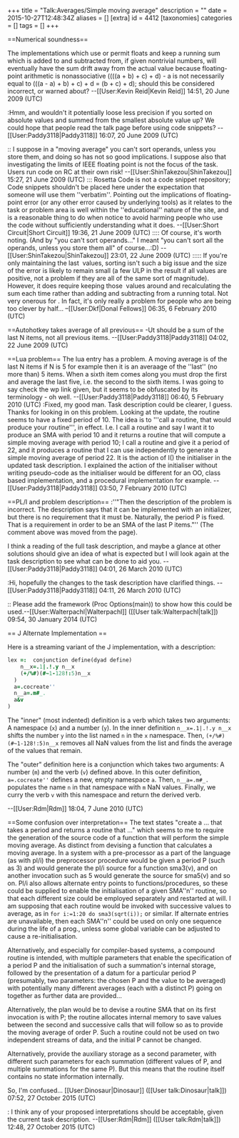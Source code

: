 +++
title = "Talk:Averages/Simple moving average"
description = ""
date = 2015-10-27T12:48:34Z
aliases = []
[extra]
id = 4412
[taxonomies]
categories = []
tags = []
+++

==Numerical soundness==

The implementations which use or permit floats and keep a running sum which is added to and subtracted from, if given nontrivial numbers, will eventually have the sum drift away from the actual value because floating-point arithmetic is nonassociative ((((a + b) + c) + d) - a is not necessarily equal to (((a - a) + b) + c) + d = (b + c) + d); should this be considered incorrect, or warned about? --[[User:Kevin Reid|Kevin Reid]] 14:51, 20 June 2009 (UTC)

:Hmm, and wouldn't it potentially loose less precision if you sorted on absolute values and summed from the smallest absolute value up? We could hope that people read the talk page before using code snippets? --[[User:Paddy3118|Paddy3118]] 16:07, 20 June 2009 (UTC)

:: I suppose in a "moving average" you can't sort operands, unless you store them, and doing so has not so good implications. I suppose also that investigating the limits of IEEE floating point is not the focus of the task. Users run code on RC at their own risk! --[[User:ShinTakezou|ShinTakezou]] 15:27, 21 June 2009 (UTC)
::: Rosetta Code is not a code snippet repository; Code snippets shouldn't be placed here under the expectation that someone will use them ''verbatim''.  Pointing out the implications of floating-point error (or any other error caused  by underlying tools) as it relates to the task or problem area is well within the ''educational'' nature of the site, and is a reasonable thing to do when notice to avoid harming people who use the code without sufficiently understanding what it does. --[[User:Short Circuit|Short Circuit]] 19:36, 21 June 2009 (UTC)
:::: Of course, it's worth noting. (And by "you can't sort operands..." I meant "you can't sort all the operands, unless you store them all" of course...:D) --[[User:ShinTakezou|ShinTakezou]] 23:01, 22 June 2009 (UTC)
::::: If you're only maintaining the last <math>n</math> values, sorting isn't such a big issue and the size of the error is likely to remain small (a few ULP in the result if all values are positive, not a problem if they are all of the same sort of magnitude). However, it does require keeping those <math>n</math> values around and recalculating the sum each time rather than adding and subtracting from a running total. Not very onerous for <math>n=5</math>. In fact, it's only really a problem for people who are being too clever by half… –[[User:Dkf|Donal Fellows]] 06:35, 6 February 2010 (UTC)

==Autohotkey takes average of all previous==
-Ut should be a sum of the last N items, not all previous items. --[[User:Paddy3118|Paddy3118]] 04:02, 22 June 2009 (UTC)

==Lua problem==
The lua entry has a problem. A moving average is of the last N items if N is 5 for example then it is an averaage of the ''last'' (no more than) 5 items. When a sixth item comes along you must drop the first and average the last five, i.e. the second to the sixth items. I was going to say check the wp link given, but it seems to be obfuscated by its terminology - oh well. --[[User:Paddy3118|Paddy3118]] 06:40, 5 February 2010 (UTC)
:Fixed, my good man. Task description could be clearer, I guess.
Thanks for looking in on this problem. Looking at the update, the routine seems to have a fixed period of 10. The idea is to '''call a routine, that would produce your routine''', in effect. I.e. I call a routine and say I want it to produce an SMA with period 10 and it returns a routine that will compute a simple moving average with period 10; I call a routine and give it a period of 22, and it produces a routine that I can use independently to generate a simple moving average of period 22. It is the action of I() the initialiser in the updated task description. I explained the action of the initialiser without writing pseudo-code as the initialiser would be different for an OO, class based implementation, and a procedural implementation for example. --[[User:Paddy3118|Paddy3118]] 03:50, 7 February 2010 (UTC)

==PL/I and problem description==
:''"Then the description of the problem is incorrect. The description says that it can be implemented with an initializer, but there is no requirement that it must be. Naturally, the period P is fixed. That is a requirement in order to be an SMA of the last P items."''
(The comment above was moved from the page).

I think a reading of the full task description, and maybe a glance at other solutions should give an idea of what is expected but I will look again at the task description to see what can be done to aid you. --[[User:Paddy3118|Paddy3118]] 04:01, 26 March 2010 (UTC)

:Hi, hopefully the changes to the task description have clarified things. --[[User:Paddy3118|Paddy3118]] 04:11, 26 March 2010 (UTC)

:: Please add the framework (Proc Options(main)) to show how this could be used.--[[User:Walterpachl|Walterpachl]] ([[User talk:Walterpachl|talk]]) 09:54, 30 January 2014 (UTC)

== J Alternate Implementation ==

Here is a streaming variant of the J implementation, with a description:


```J
lex =:  conjunction define(dyad define)
    n__x=.1|.!.y n__x
    (+/%#)(#~1-128!:5)n__x
  )
  a=.cocreate''
  n__a=.m#_.
  a&v
)
```


The "inner" (most indented) definition is a verb which takes two arguments:  A namespace (<code>x</code>) and a number (<code>y</code>).  In the inner definition  <code>n__x=.1|.!.y n__x</code> shifts the number <code>y</code> into the list named <code>n</code> in the <code>x</code> namespace.  Then, <code>(+/%#)(#~1-128!:5)n__x</code> removes all NaN values from the list and finds the average of the values that remain.

The "outer" definition here is a conjunction which takes two arguments:  A number (<code>m</code>) and the verb (<code>v</code>) defined above.  In this outer definition, <code>a=.cocreate<nowiki>''</nowiki></code> defines a new, empty namespace <code>a</code>.  Then, <code>n__a=.m#_.</code> populates the name <code>n</code> in that namespace with <code>m</code> NaN values.  Finally, we curry the verb <code>v</code> with this namespace and return the derived verb.

--[[User:Rdm|Rdm]] 18:04, 7 June 2010 (UTC)

==Some confusion over interpretation==
The text states "create a ... that takes a period and returns a routine that ..." which seems to me to require the generation of the source code of a function that will perform the simple moving average. As distinct from devising a function that calculates a moving average. In a system with a pre-processor as a part of the language (as with pl/i) the preprocessor procedure would be given a period P (such as 3) and would generate the pl/i source for a function sma3(v), and on another invocation such as 5 would generate the source for sma5(v) and so on. Pl/i also allows alternate entry points to functions/procedures, so these could be supplied to enable the initialisation of a given SMA''n'' routine, so that each different size could be employed separately and restarted at will. I am supposing that each routine would be invoked with successive values to average, as in <code>for i:=1:20 do sma3(sqrt(i));</code> or similar. If alternate entries are unavailable, then each SMA''n'' could be used on only one sequence during the life of a prog., unless some global variable can be adjusted to cause a re-initialisation.

Alternatively, and especially for compiler-based systems, a compound routine is intended, with multiple parameters that enable the specification of a period P and the initialisation of such a summation's internal storage, followed by the presentation of a datum for a particular period P (presumably, two parameters: the chosen P and the value to be averaged) with potentially many different averages (each with a distinct P) going on together as further data are provided...

Alternatively, the plan would be to devise a routine SMA that on its first invocation is with P; the routine allocates internal memory to save values between the second and successive calls that will follow so as to provide the moving average of order P. Such a routine could not be used on two independent streams of data, and the initial P cannot be changed.

Alternatively, provide the auxiliary storage as a second parameter, with different such parameters for each summation (different values of P, and multiple summations for the same P). But this means that the routine itself contains no state information internally.

So, I'm confused... [[User:Dinosaur|Dinosaur]] ([[User talk:Dinosaur|talk]]) 07:52, 27 October 2015 (UTC)

: I think any of your proposed interpretations should be acceptable, given the current task description. --[[User:Rdm|Rdm]] ([[User talk:Rdm|talk]]) 12:48, 27 October 2015 (UTC)
